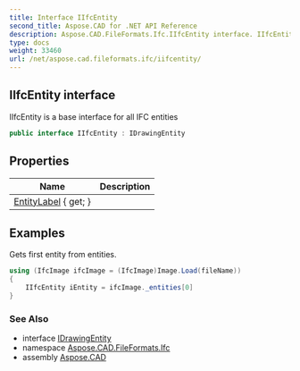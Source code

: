 ```yaml
---
title: Interface IIfcEntity
second_title: Aspose.CAD for .NET API Reference
description: Aspose.CAD.FileFormats.Ifc.IIfcEntity interface. IIfcEntity is a base interface for all IFC entities
type: docs
weight: 33460
url: /net/aspose.cad.fileformats.ifc/iifcentity/
---
```

## IIfcEntity interface

IIfcEntity is a base interface for all IFC entities

```csharp
public interface IIfcEntity : IDrawingEntity
```

## Properties

| Name | Description |
| --- | --- |
| [EntityLabel](../../aspose.cad.fileformats.ifc/iifcentity/entitylabel/) { get; } |  |

## Examples

Gets first entity from entities.

```csharp
using (IfcImage ifcImage = (IfcImage)Image.Load(fileName))
{
    IIfcEntity iEntity = ifcImage._entities[0]
}
```

### See Also

* interface [IDrawingEntity](../../aspose.cad/idrawingentity/)
* namespace [Aspose.CAD.FileFormats.Ifc](../../aspose.cad.fileformats.ifc/)
* assembly [Aspose.CAD](../../)


